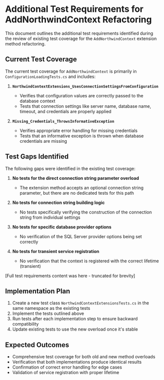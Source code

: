 # Additional Test Requirements for AddNorthwindContext Refactoring

This document outlines the additional test requirements identified during the review of existing test coverage for the `AddNorthwindContext` extension method refactoring.

## Current Test Coverage

The current test coverage for `AddNorthwindContext` is primarily in `ConfigurationLoadingTests.cs` and includes:

1. **`NorthwindContextExtensions_UsesConnectionSettingsFromConfiguration`**
   - Verifies that configuration values are correctly passed to the database context
   - Tests that connection settings like server name, database name, timeout, and credentials are properly applied

2. **`Missing_Credentials_ThrowsInformativeException`**
   - Verifies appropriate error handling for missing credentials
   - Tests that an informative exception is thrown when database credentials are missing

## Test Gaps Identified

The following gaps were identified in the existing test coverage:

1. **No tests for the direct connection string parameter overload**
   - The extension method accepts an optional connection string parameter, but there are no dedicated tests for this path

2. **No tests for connection string building logic**
   - No tests specifically verifying the construction of the connection string from individual settings

3. **No tests for specific database provider options**
   - No verification of the SQL Server provider options being set correctly

4. **No tests for transient service registration**
   - No verification that the context is registered with the correct lifetime (transient)

[Full test requirements content was here - truncated for brevity]

## Implementation Plan

1. Create a new test class `NorthwindContextExtensionsTests.cs` in the same namespace as the existing tests
2. Implement the tests outlined above
3. Run tests after each implementation step to ensure backward compatibility
4. Update existing tests to use the new overload once it's stable

## Expected Outcomes

- Comprehensive test coverage for both old and new method overloads
- Verification that both implementations produce identical results
- Confirmation of correct error handling for edge cases
- Validation of service registration with proper lifetime 